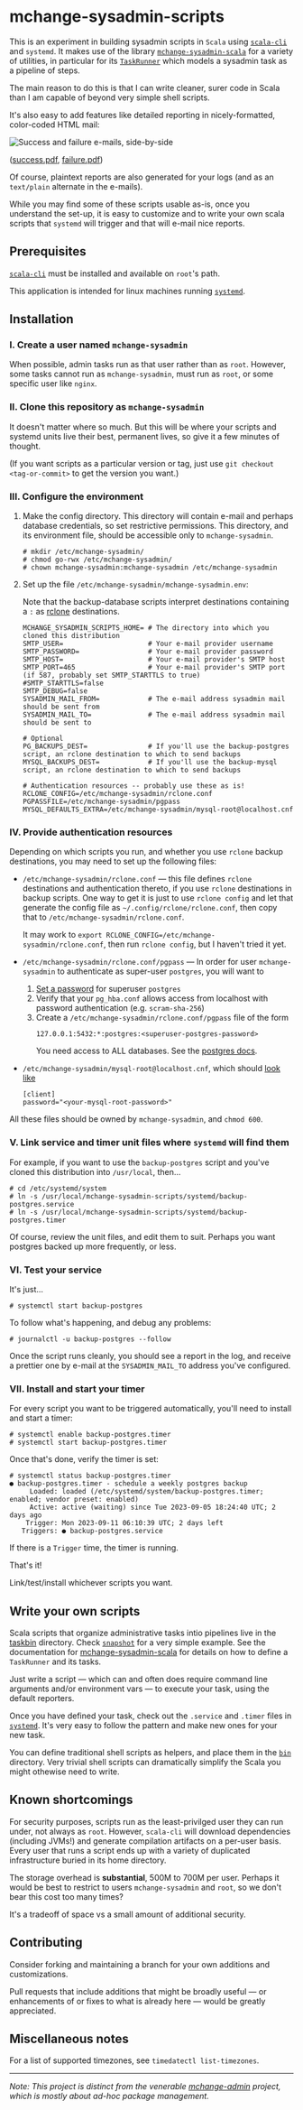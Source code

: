 # mchange-sysadmin-scripts

This is an experiment in building sysadmin scripts in `Scala` using [`scala-cli`](https://scala-cli.virtuslab.org/) and `systemd`.
It makes use of the library [`mchange-sysadmin-scala`](https://github.com/swaldman/mchange-sysadmin-scala) for a variety of utilities,
in particular for its [`TaskRunner`](https://github.com/swaldman/mchange-sysadmin-scala/blob/main/sysadmin/src/com/mchange/sysadmin/TaskRunner.scala)
which models a sysadmin task as a pipeline of steps.

The main reason to do this is that I can write cleaner, surer code in Scala than I am capable of beyond very simple shell scripts.

It's also easy to add features like detailed reporting in nicely-formatted, color-coded HTML mail:

![Success and failure e-mails, side-by-side](doc/media/backup-postgres-side-by-side-small.png)

([success.pdf](doc/media/backup-postgres-succeeded.pdf), [failure.pdf](doc/media/backup-postgres-failed.pdf))

Of course, plaintext reports are also generated for your logs (and as an `text/plain` alternate in the e-mails).

While you may find some of these scripts usable as-is, once you understand the set-up, it is easy to
customize and to write your own scala scripts that `systemd` will trigger and that will e-mail nice reports.

## Prerequisites

[`scala-cli`](https://scala-cli.virtuslab.org/) must be installed and available on `root`'s path.

This application is intended for linux machines running [`systemd`](https://systemd.io/).

## Installation

### I. Create a user named `mchange-sysadmin`

When possible, admin tasks run as that user rather than as `root`.
However, some tasks cannot run as `mchange-sysadmin`, must run as `root`, or some specific user like `nginx`.


### II. Clone this repository as `mchange-sysadmin`

It doesn't matter where so much. But this will be where your scripts and systemd units live their best, permanent
lives, so give it a few minutes of thought.

(If you want scripts as a particular version or tag, just use `git checkout <tag-or-commit>` to get the version you want.)

### III. Configure the environment

1. Make the config directory. This directory will contain e-mail and perhaps database credentials, so set restrictive permissions.
   This directory, and its environment file,  should be accessible only to `mchange-sysadmin`. 
   ```plaintext
   # mkdir /etc/mchange-sysadmin/
   # chmod go-rwx /etc/mchange-sysadmin/
   # chown mchange-sysadmin:mchange-sysadmin /etc/mchange-sysadmin
   ```

2. Set up the file `/etc/mchange-sysadmin/mchange-sysadmin.env`:

   Note that the backup-database scripts interpret destinations containing a `:` as [rclone](https://rclone.org/) destinations.
   
   ```plaintext
   MCHANGE_SYSADMIN_SCRIPTS_HOME= # The directory into which you cloned this distribution
   SMTP_USER=                     # Your e-mail provider username
   SMTP_PASSWORD=                 # Your e-mail provider password
   SMTP_HOST=                     # Your e-mail provider's SMTP host
   SMTP_PORT=465                  # Your e-mail provider's SMTP port (if 587, probably set SMTP_STARTTLS to true)
   #SMTP_STARTTLS=false
   SMTP_DEBUG=false
   SYSADMIN_MAIL_FROM=            # The e-mail address sysadmin mail should be sent from
   SYSADMIN_MAIL_TO=              # The e-mail address sysadmin mail should be sent to

   # Optional
   PG_BACKUPS_DEST=               # If you'll use the backup-postgres script, an rclone destination to which to send backups
   MYSQL_BACKUPS_DEST=            # If you'll use the backup-mysql script, an rclone destination to which to send backups

   # Authentication resources -- probably use these as is!
   RCLONE_CONFIG=/etc/mchange-sysadmin/rclone.conf
   PGPASSFILE=/etc/mchange-sysadmin/pgpass
   MYSQL_DEFAULTS_EXTRA=/etc/mchange-sysadmin/mysql-root@localhost.cnf
   ```

### IV. Provide authentication resources

Depending on which scripts you run, and whether you use `rclone` backup destinations, you may need to set up
the following files:

   * `/etc/mchange-sysadmin/rclone.conf` &mdash; this file defines `rclone` destinations
     and authentication thereto, if you use `rclone` destinations in backup scripts.
     One way to get it is just to use `rclone config` and let that generate the config file
     as `~/.config/rclone/rclone.conf`, then copy that to `/etc/mchange-sysadmin/rclone.conf`.

     It may work to `export RCLONE_CONFIG=/etc/mchange-sysadmin/rclone.conf`, then run `rclone config`, but I haven't
     tried it yet.
     
   * `/etc/mchange-sysadmin/rclone.conf/pgpass` &mdash; In order for user `mchange-sysadmin` to authenticate as super-user `postgres`,
     you will want to
        1. [Set a password](https://chartio.com/resources/tutorials/how-to-set-the-default-user-password-in-postgresql/) for superuser `postgres`
        2. Verify that your `pg_hba.conf` allows access from localhost with password authentication
           (e.g. `scram-sha-256`)
        3. Create a `/etc/mchange-sysadmin/rclone.conf/pgpass` file of the form
           ```
           127.0.0.1:5432:*:postgres:<superuser-postgres-password>
           ```
           You need access to ALL databases. See the [postgres docs](https://www.postgresql.org/docs/current/libpq-pgpass.html).
	   
   * `/etc/mchange-sysadmin/mysql-root@localhost.cnf`, which should [look like](https://stackoverflow.com/questions/34916074/how-to-pass-password-from-file-to-mysql-command)
      ```
      [client]
      password="<your-mysql-root-password>"
      ```

All these files should be owned by `mchange-sysadmin`, and `chmod 600`.
	   

### V. Link service and timer unit files where `systemd` will find them

For example, if you want to use the `backup-postgres` script and you've cloned this distribution into `/usr/local`, then...

```plaintext
# cd /etc/systemd/system
# ln -s /usr/local/mchange-sysadmin-scripts/systemd/backup-postgres.service
# ln -s /usr/local/mchange-sysadmin-scripts/systemd/backup-postgres.timer
```

Of course, review the unit files, and edit them to suit. Perhaps you want postgres backed up more frequently, or less.

### VI. Test your service

It's just...

```plaintext
# systemctl start backup-postgres
```

To follow what's happening, and debug any problems:

```plaintext
# journalctl -u backup-postgres --follow
```

Once the script runs cleanly, you should see a report in the log, and receive a prettier one by e-mail
at the `SYSADMIN_MAIL_TO` address you've configured.

### VII. Install and start your timer

For every script you want to be triggered automatically, you'll need to install and start a timer:

```plaintext
# systemctl enable backup-postgres.timer
# systemctl start backup-postgres.timer
```

Once that's done, verify the timer is set:

```plaintext
# systemctl status backup-postgres.timer
● backup-postgres.timer - schedule a weekly postgres backup
     Loaded: loaded (/etc/systemd/system/backup-postgres.timer; enabled; vendor preset: enabled)
     Active: active (waiting) since Tue 2023-09-05 18:24:40 UTC; 2 days ago
    Trigger: Mon 2023-09-11 06:10:39 UTC; 2 days left
   Triggers: ● backup-postgres.service
```

If there is a `Trigger` time, the timer is running.

That's it!

Link/test/install whichever scripts you want.

## Write your own scripts

Scala scripts that organize administrative tasks intio pipelines live in the [taskbin](taskbin) directory.
Check [`snapshot`](taskbin/snapshot) for a very simple example.
See the documentation for [mchange-sysadmin-scala](https://github.com/swaldman/mchange-sysadmin-scala) for details on
how to define a `TaskRunner` and its tasks.

Just write a script &mdash; which can and often does require command line arguments and/or environment vars &mdash;
to execute your task, using the default reporters.

Once you have defined your task, check out the `.service` and `.timer` files in [`systemd`](systemd).
It's very easy to follow the pattern and make new ones for your new task.

You can define traditional shell scripts as helpers, and place them in the [`bin`](bin) directory.
Very trivial shell scripts can dramatically simplify the Scala you might othewise need to write.

## Known shortcomings

For security purposes, scripts run as the least-privilged user they can
run under, not always as `root`. However, `scala-cli` will download dependencies
(including JVMs!) and generate compilation artifacts on a per-user basis.
Every user that runs a script ends up with a variety of duplicated infrastructure
buried in its home directory.

The storage overhead is **substantial**, 500M to 700M per user. Perhaps it would
be best to restrict to users `mchange-sysadmin` and `root`, so we don't bear
this cost too many times?

It's a tradeoff of space vs a small amount of additional security.

## Contributing

Consider forking and maintaining a branch for your own additions and customizations.

Pull requests that include additions that might be broadly useful &mdash; or enhancements of or fixes to what is already here &mdash;
would be greatly appreciated.

## Miscellaneous notes

For a list of supported timezones, see `timedatectl list-timezones`.

---

_Note: This project is distinct from the venerable [mchange-admin](https://github.com/swaldman/mchange-admin) project, which is mostly
about ad-hoc package management._



